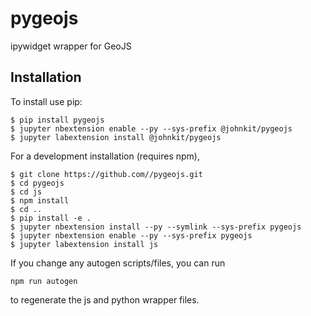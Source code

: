 pygeojs
===============================

ipywidget wrapper for GeoJS

Installation
------------

To install use pip:

    $ pip install pygeojs
    $ jupyter nbextension enable --py --sys-prefix @johnkit/pygeojs
    $ jupyter labextension install @johnkit/pygeojs


For a development installation (requires npm),

    $ git clone https://github.com//pygeojs.git
    $ cd pygeojs
    $ cd js
    $ npm install
    $ cd ..
    $ pip install -e .
    $ jupyter nbextension install --py --symlink --sys-prefix pygeojs
    $ jupyter nbextension enable --py --sys-prefix pygeojs
    $ jupyter labextension install js


If you change any autogen scripts/files, you can run

    npm run autogen

to regenerate the js and python wrapper files.
